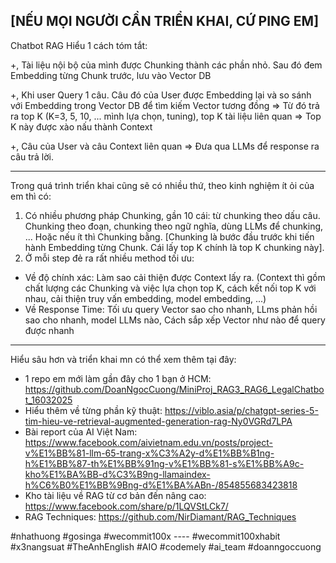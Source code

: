 
[NẾU MỌI NGƯỜI CẦN TRIỂN KHAI, CỨ PING EM]
----
Chatbot RAG
Hiểu 1 cách tóm tắt: 

+, Tài liệu nội bộ của mình được Chunking thành các phần nhỏ. Sau đó đem Embedding từng Chunk trước, lưu vào Vector DB 

+, Khi user Query 1 câu. Câu đó của User được Embedding lại và so sánh với Embedding trong Vector DB để tìm kiếm Vector tương đồng => Từ đó trả ra top K (K=3, 5, 10, ... mình lựa chọn, tuning), top K tài liệu liên quan => Top K này được xào nấu thành Context

+, Câu của User và câu Context liên quan => Đưa qua LLMs để response ra câu trả lời. 

----
Trong quá trình triển khai cũng sẽ có nhiều thứ, theo kinh nghiệm ít ỏi của em thì có: 
1. Có nhiều phương pháp Chunking, gần 10 cái: từ chunking theo dấu câu. Chunking theo đoạn, chunking theo ngữ nghĩa, dùng LLMs để chunking, ... Hoặc nếu ít thì Chunking bằng. 
[Chunking là bước đầu trước khi tiến hành Embedding từng Chunk. Cái lấy top K chính là top K chunking này]. 
2. Ở mỗi step đẻ ra rất nhiều method tối ưu: 
- Về độ chính xác: Làm sao cải thiện được Context lấy ra. (Context thì gồm chất lượng các Chunking và việc lựa chọn top K, cách kết nối top K với nhau, cải thiện truy vấn embedding, model embedding, ...)
- Về Response Time: Tối ưu query Vector sao cho nhanh, LLms phản hồi sao cho nhanh, model LLMs nào, Cách sắp xếp Vector như nào để query được nhanh

----
Hiểu sâu hơn và triển khai mn có thể xem thêm tại đây: 
- 1 repo em mới làm gần đây cho 1 bạn ở HCM: 
https://github.com/DoanNgocCuong/MiniProj_RAG3_RAG6_LegalChatbot_16032025 
- Hiểu thêm về từng phần kỹ thuật: https://viblo.asia/p/chatgpt-series-5-tim-hieu-ve-retrieval-augmented-generation-rag-Ny0VGRd7LPA
- Bài report của AI Việt Nam: https://www.facebook.com/aivietnam.edu.vn/posts/project-v%E1%BB%81-llm-65-trang-x%C3%A2y-d%E1%BB%B1ng-h%E1%BB%87-th%E1%BB%91ng-v%E1%BB%81-s%E1%BB%A9c-kho%E1%BA%BB-d%C3%B9ng-llamaindex-h%C6%B0%E1%BB%9Bng-d%E1%BA%ABn-/854855683423818
- Kho tài liệu về RAG từ cơ bản đến nâng cao: https://www.facebook.com/share/p/1LQVStLCk7/
- RAG Techniques: https://github.com/NirDiamant/RAG_Techniques

#nhathuong #gosinga
#wecommit100x             ----  #wecommit100xhabit
#x3nangsuat
#TheAnhEnglish
#AIO
#codemely #ai_team
#doanngoccuong